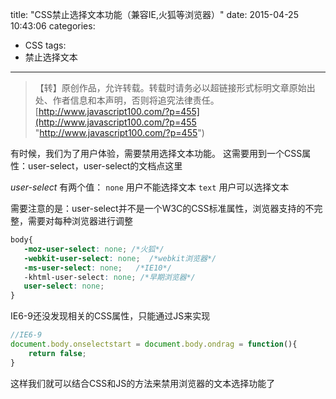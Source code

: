 title: "CSS禁止选择文本功能（兼容IE,火狐等浏览器）"
date: 2015-04-25 10:43:06
categories:
- CSS
tags:
- 禁止选择文本
---
>【转】原创作品，允许转载。转载时请务必以超链接形式标明文章原始出处、作者信息和本声明，否则将追究法律责任。
>[http://www.javascript100.com/?p=455](http://www.javascript100.com/?p=455 "http://www.javascript100.com/?p=455")

有时候，我们为了用户体验，需要禁用选择文本功能。
这需要用到一个CSS属性：user-select，user-select的文档点这里

*user-select* 有两个值：
`none` 用户不能选择文本
`text` 用户可以选择文本

需要注意的是：user-select并不是一个W3C的CSS标准属性，浏览器支持的不完整，需要对每种浏览器进行调整
``` css
body{
   -moz-user-select: none; /*火狐*/
   -webkit-user-select: none;  /*webkit浏览器*/
   -ms-user-select: none;   /*IE10*/
   -khtml-user-select: none; /*早期浏览器*/
   user-select: none;
}
```

IE6-9还没发现相关的CSS属性，只能通过JS来实现

``` javascript
//IE6-9
document.body.onselectstart = document.body.ondrag = function(){
    return false;
}
```
这样我们就可以结合CSS和JS的方法来禁用浏览器的文本选择功能了
